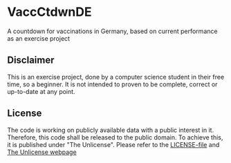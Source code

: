 # VaccCtdwnDE
A countdown for vaccinations in Germany, based on current performance as an exercise project

## Disclaimer
This is an exercise project, done by a computer science student in their free time, so a beginner. It is not intended to proven to be complete, correct or up-to-date at any point.

## License
The code is working on publicly available data with a public interest in it. Therefore, this code shall be released to the public domain. To achieve this, it is published under "The Unlicense". Please refer to the [LICENSE-file](../LICENSE) and [The Unlicense webpage](httos://unlicense.org)
